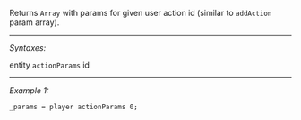 Returns `Array` with params for given user action id (similar to `addAction` param array).


---
*Syntaxes:*

entity `actionParams` id

---
*Example 1:*

```sqf
_params = player actionParams 0;
```
